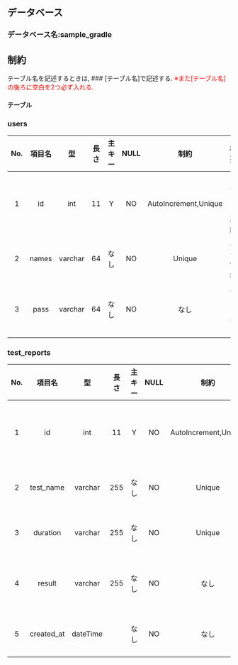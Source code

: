 ## データベース
### データベース名:sample_gradle

## 制約
テーブル名を記述するときは, ### [テーブル名]で記述する.
<font color="Red">※また[テーブル名]の後ろに空白を2つ必ず入れる.</font>

#### テーブル

### users  

|No.|項目名|型|長さ|主キー|NULL|制約|概要|備考|
|:--:|:--:|:--:|:--:|:--:|:--:|:--:|:--:|:--:|
|1|id|int|11|Y|NO| AutoIncrement,Unique|カテゴリのID|なし|
|2|names|varchar|64|なし|NO|Unique|ユーザ名|なし|
|3|pass|varchar|64|なし|NO|なし|パスワード|なし|

### test_reports

|No.|項目名|型|長さ|主キー|NULL|制約|概要|備考|
|:--:|:--:|:--:|:--:|:--:|:--:|:--:|:--:|:--:|
|1|id|int|11|Y|NO| AutoIncrement,Unique|カテゴリのID|なし|
|2|test_name|varchar|255|なし|NO|Unique|ユーザ名|なし|
|3|duration|varchar|255|なし|NO|Unique|ユーザ名|なし|
|4|result|varchar|255|なし|NO|なし|パスワード|なし|
|5|created_at|dateTime||なし|NO|なし|作成時間|なし|
